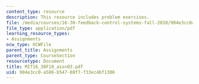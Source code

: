 ```yaml
---
content_type: resource
description: This resource includes problem exercises.
file: /media/courses/16-30-feedback-control-systems-fall-2010/904e3cc0a586b54788f7f33ec4bf1306_MIT16_30F10_assn03.pdf
file_type: application/pdf
learning_resource_types:
- Assignments
ocw_type: OCWFile
parent_title: Assignments
parent_type: CourseSection
resourcetype: Document
title: MIT16_30F10_assn03.pdf
uid: 904e3cc0-a586-b547-88f7-f33ec4bf1306
---
```

